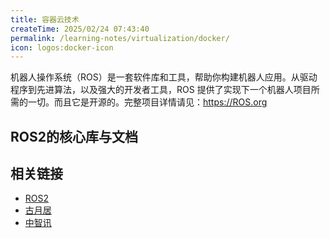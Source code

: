 ```yaml
---
title: 容器云技术
createTime: 2025/02/24 07:43:40
permalink: /learning-notes/virtualization/docker/
icon: logos:docker-icon
---
```


机器人操作系统（ROS）是一套软件库和工具，帮助你构建机器人应用。从驱动程序到先进算法，以及强大的开发者工具，ROS 提供了实现下一个机器人项目所需的一切。而且它是开源的。完整项目详情请见：https://ROS.org

## ROS2的核心库与文档

<CardGrid>
<RepoCard repo="ros2/ros2"></RepoCard>
<RepoCard repo="ros2/ros2_documentation"></RepoCard>
<RepoCard repo="ros2/rclcpp"></RepoCard>
</CardGrid>

## 相关链接

- [ROS2](https://ros.org)
- [古月居](https://guyuehome.com)
- [中智讯](https://zonesion.com.cn)
